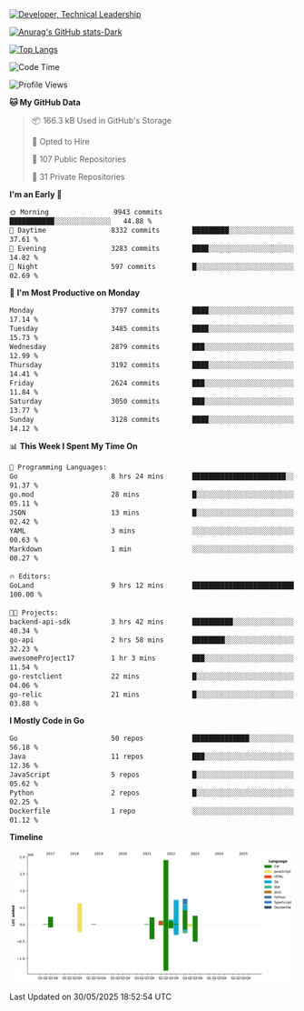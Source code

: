 <div>
  <a href="https://www.linkedin.com/in/arielpineiro/" target="_blank" rel="nofollow noopener noreferrer">
    <img src="https://img.shields.io/badge/-LinkedIn-%230077B5?style=for-the-badge&logo=linkedin&logoColor=white" alt="Developer, Technical Leadership" title="Ariel Piñeiro">
  </a>
</div>

[![Anurag's GitHub stats-Dark](https://github-readme-stats.vercel.app/api?username=arielsrv&show_icons=true&theme=dark#gh-dark-mode-only)](https://github.com/anuraghazra/github-readme-stats#gh-dark-mode-only)

[![Top Langs](https://github-readme-stats.vercel.app/api/top-langs/?username=arielsrv&layout=compact&langs_count=10&theme=dark#gh-dark-mode-only)](https://github.com/anuraghazra/github-readme-stats&theme=dark#gh-dark-mode-only)

<!--START_SECTION:waka-->
![Code Time](http://img.shields.io/badge/Code%20Time-1%2C295%20hrs%2020%20mins-blue)

![Profile Views](http://img.shields.io/badge/Profile%20Views-0-blue)

**🐱 My GitHub Data** 

> 📦 166.3 kB Used in GitHub's Storage 
 > 
> 💼 Opted to Hire
 > 
> 📜 107 Public Repositories 
 > 
> 🔑 31 Private Repositories 
 > 
**I'm an Early 🐤** 

```text
🌞 Morning                9943 commits        ███████████░░░░░░░░░░░░░░   44.88 % 
🌆 Daytime                8332 commits        █████████░░░░░░░░░░░░░░░░   37.61 % 
🌃 Evening                3283 commits        ████░░░░░░░░░░░░░░░░░░░░░   14.82 % 
🌙 Night                  597 commits         █░░░░░░░░░░░░░░░░░░░░░░░░   02.69 % 
```
📅 **I'm Most Productive on Monday** 

```text
Monday                   3797 commits        ████░░░░░░░░░░░░░░░░░░░░░   17.14 % 
Tuesday                  3485 commits        ████░░░░░░░░░░░░░░░░░░░░░   15.73 % 
Wednesday                2879 commits        ███░░░░░░░░░░░░░░░░░░░░░░   12.99 % 
Thursday                 3192 commits        ████░░░░░░░░░░░░░░░░░░░░░   14.41 % 
Friday                   2624 commits        ███░░░░░░░░░░░░░░░░░░░░░░   11.84 % 
Saturday                 3050 commits        ███░░░░░░░░░░░░░░░░░░░░░░   13.77 % 
Sunday                   3128 commits        ████░░░░░░░░░░░░░░░░░░░░░   14.12 % 
```


📊 **This Week I Spent My Time On** 

```text
💬 Programming Languages: 
Go                       8 hrs 24 mins       ███████████████████████░░   91.37 % 
go.mod                   28 mins             █░░░░░░░░░░░░░░░░░░░░░░░░   05.11 % 
JSON                     13 mins             █░░░░░░░░░░░░░░░░░░░░░░░░   02.42 % 
YAML                     3 mins              ░░░░░░░░░░░░░░░░░░░░░░░░░   00.63 % 
Markdown                 1 min               ░░░░░░░░░░░░░░░░░░░░░░░░░   00.27 % 

🔥 Editors: 
GoLand                   9 hrs 12 mins       █████████████████████████   100.00 % 

🐱‍💻 Projects: 
backend-api-sdk          3 hrs 42 mins       ██████████░░░░░░░░░░░░░░░   40.34 % 
go-api                   2 hrs 58 mins       ████████░░░░░░░░░░░░░░░░░   32.23 % 
awesomeProject17         1 hr 3 mins         ███░░░░░░░░░░░░░░░░░░░░░░   11.54 % 
go-restclient            22 mins             █░░░░░░░░░░░░░░░░░░░░░░░░   04.06 % 
go-relic                 21 mins             █░░░░░░░░░░░░░░░░░░░░░░░░   03.88 % 
```

**I Mostly Code in Go** 

```text
Go                       50 repos            ██████████████░░░░░░░░░░░   56.18 % 
Java                     11 repos            ███░░░░░░░░░░░░░░░░░░░░░░   12.36 % 
JavaScript               5 repos             █░░░░░░░░░░░░░░░░░░░░░░░░   05.62 % 
Python                   2 repos             █░░░░░░░░░░░░░░░░░░░░░░░░   02.25 % 
Dockerfile               1 repo              ░░░░░░░░░░░░░░░░░░░░░░░░░   01.12 % 
```



**Timeline**

![Lines of Code chart](https://raw.githubusercontent.com/arielsrv/arielsrv/main/assets/bar_graph.png)


 Last Updated on 30/05/2025 18:52:54 UTC
<!--END_SECTION:waka-->
